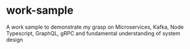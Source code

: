 # work-sample
A work sample to demonstrate my grasp on Microservices, Kafka, Node Typescript, GraphQL, gRPC and fundamental understanding of system design
